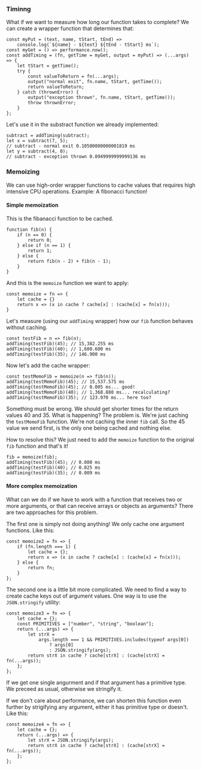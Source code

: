 ### Timinng

What if we want to measure how long our function takes to complete? We can create a wrapper function that determines that:

```
const myPut = (text, name, tStart, tEnd) =>
    console.log(`${name} - ${text} ${tEnd - tStart} ms`);
const myGet = () => performance.now();
const addTiming = (fn, getTime = myGet, output = myPut) => (...args) => {
    let tStart = getTime();
    try {
        const valueToReturn = fn(...args);
        output("normal exit", fn.name, tStart, getTime());
        return valueToReturn;
    } catch (thrownError) {
        output("exception thrown", fn.name, tStart, getTime());
        throw thrownError;
    }
};
```

Let's use it in the substract function we already implemented:

```
subtract = addTiming(subtract);
let x = subtract(7, 5);
// subtract - normal exit 0.10500000000001819 ms
let y = subtract(4, 0);
// subtract - exception thrown 0.0949999999999136 ms
```

### Memoizing

We can use high-order wrapper functions to cache values that requires high intensive CPU operations. Example: A fibonacci function!

#### Simple memoization

This is the fibanacci function to be cached.
```
function fib(n) {
    if (n == 0) {
        return 0;
    } else if (n == 1) {
        return 1;
    } else {
        return fib(n - 2) + fib(n - 1);
    }
}
```
And this is the `memoize` function we want to apply:
```
const memoize = fn => {
    let cache = {}
    return x => (x in cache ? cache[x] : (cache[x] = fn(x)));
}
```
Let's measure (using our `addTiming` wrapper) how our `fib` function behaves without caching.

```
const testFib = n => fib(n);
addTiming(testFib)(45); // 15,382.255 ms
addTiming(testFib)(40); // 1,600.600 ms
addTiming(testFib)(35); // 146.900 ms
```
Now let's add the cache wrapper:
```
const testMemoFib = memoize(n => fib(n));
addTiming(testMemoFib)(45); // 15,537.575 ms
addTiming(testMemoFib)(45); // 0.005 ms... good!
addTiming(testMemoFib)(40); // 1,368.880 ms... recalculating?
addTiming(testMemoFib)(35); // 123.970 ms... here too?
```
Something must be wrong. We should get shorter times for the return values 40 and 35. What is happening? The problem is. We're just caching the `testMemoFib` function. We're not caching the inner `fib` call. So the 45 value we send first, is the only one being cached and nothing else.

How to resolve this? We just need to add the `memoize` function to the original `fib` function and that's it!
```
fib = memoize(fib);
addTiming(testFib)(45); // 0.080 ms
addTiming(testFib)(40); // 0.025 ms
addTiming(testFib)(35); // 0.009 ms
```
#### More complex memoization
What can we do if we have to work with a function that receives two or more arguments, or
that can receive arrays or objects as arguments? There are two approaches for this problem.

The first one is simply not doing anything! We only cache one argument functions. Like this:
```
const memoize2 = fn => {
    if (fn.length === 1) {
        let cache = {};
        return x => (x in cache ? cache[x] : (cache[x] = fn(x)));
    } else {
        return fn;
    }
};
```
The second one is a little bit more complicated. We need to find a way to create cache keys out of argument values. One way is to use the `JSON.stringify` utility:

```
const memoize3 = fn => {
    let cache = {};
    const PRIMITIVES = ["number", "string", "boolean"];
    return (...args) => {
        let strX =
            args.length === 1 && PRIMITIVES.includes(typeof args[0])
                ? args[0]
                : JSON.stringify(args);
        return strX in cache ? cache[strX] : (cache[strX] = fn(...args));
    };
};
```
If we get one single angurment and if that argument has a primitive type. We preceed as usual, otherwise we stringify it.

If we don't care about performance, we can shorten this function even further by strigifying any argument, either it has primitive type or doesn't. Like this:

```
const memoize4 = fn => {
    let cache = {};
    return (...args) => {
        let strX = JSON.stringify(args);
        return strX in cache ? cache[strX] : (cache[strX] = fn(...args));
    };
};
```




